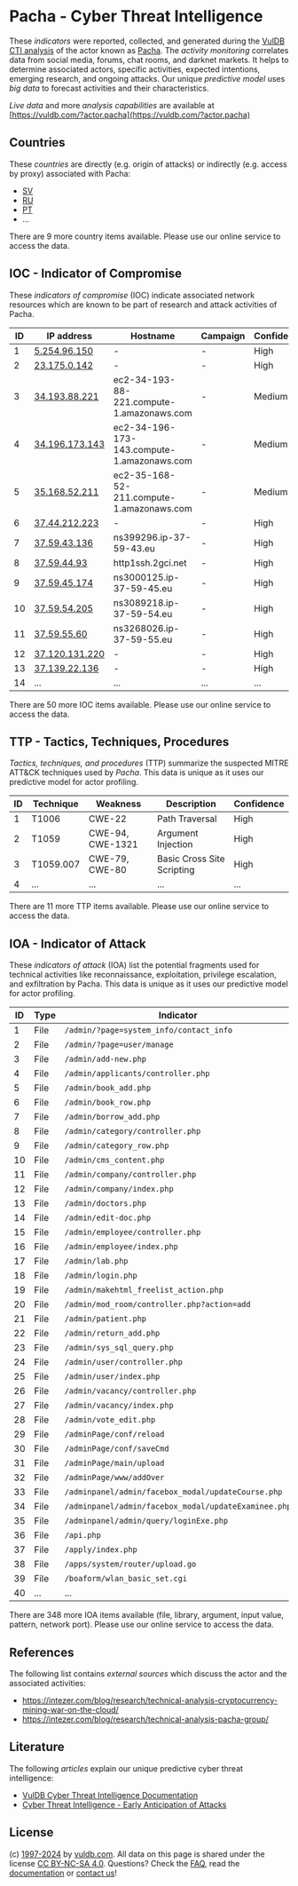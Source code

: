 # Pacha - Cyber Threat Intelligence

These _indicators_ were reported, collected, and generated during the [VulDB CTI analysis](https://vuldb.com/?kb.cti) of the actor known as [Pacha](https://vuldb.com/?actor.pacha). The _activity monitoring_ correlates data from social media, forums, chat rooms, and darknet markets. It helps to determine associated actors, specific activities, expected intentions, emerging research, and ongoing attacks. Our unique _predictive model_ uses _big data_ to forecast activities and their characteristics.

_Live data_ and more _analysis capabilities_ are available at [https://vuldb.com/?actor.pacha](https://vuldb.com/?actor.pacha)

## Countries

These _countries_ are directly (e.g. origin of attacks) or indirectly (e.g. access by proxy) associated with Pacha:

* [SV](https://vuldb.com/?country.sv)
* [RU](https://vuldb.com/?country.ru)
* [PT](https://vuldb.com/?country.pt)
* ...

There are 9 more country items available. Please use our online service to access the data.

## IOC - Indicator of Compromise

These _indicators of compromise_ (IOC) indicate associated network resources which are known to be part of research and attack activities of Pacha.

ID | IP address | Hostname | Campaign | Confidence
-- | ---------- | -------- | -------- | ----------
1 | [5.254.96.150](https://vuldb.com/?ip.5.254.96.150) | - | - | High
2 | [23.175.0.142](https://vuldb.com/?ip.23.175.0.142) | - | - | High
3 | [34.193.88.221](https://vuldb.com/?ip.34.193.88.221) | ec2-34-193-88-221.compute-1.amazonaws.com | - | Medium
4 | [34.196.173.143](https://vuldb.com/?ip.34.196.173.143) | ec2-34-196-173-143.compute-1.amazonaws.com | - | Medium
5 | [35.168.52.211](https://vuldb.com/?ip.35.168.52.211) | ec2-35-168-52-211.compute-1.amazonaws.com | - | Medium
6 | [37.44.212.223](https://vuldb.com/?ip.37.44.212.223) | - | - | High
7 | [37.59.43.136](https://vuldb.com/?ip.37.59.43.136) | ns399296.ip-37-59-43.eu | - | High
8 | [37.59.44.93](https://vuldb.com/?ip.37.59.44.93) | http1ssh.2gci.net | - | High
9 | [37.59.45.174](https://vuldb.com/?ip.37.59.45.174) | ns3000125.ip-37-59-45.eu | - | High
10 | [37.59.54.205](https://vuldb.com/?ip.37.59.54.205) | ns3089218.ip-37-59-54.eu | - | High
11 | [37.59.55.60](https://vuldb.com/?ip.37.59.55.60) | ns3268026.ip-37-59-55.eu | - | High
12 | [37.120.131.220](https://vuldb.com/?ip.37.120.131.220) | - | - | High
13 | [37.139.22.136](https://vuldb.com/?ip.37.139.22.136) | - | - | High
14 | ... | ... | ... | ...

There are 50 more IOC items available. Please use our online service to access the data.

## TTP - Tactics, Techniques, Procedures

_Tactics, techniques, and procedures_ (TTP) summarize the suspected MITRE ATT&CK techniques used by _Pacha_. This data is unique as it uses our predictive model for actor profiling.

ID | Technique | Weakness | Description | Confidence
-- | --------- | -------- | ----------- | ----------
1 | T1006 | CWE-22 | Path Traversal | High
2 | T1059 | CWE-94, CWE-1321 | Argument Injection | High
3 | T1059.007 | CWE-79, CWE-80 | Basic Cross Site Scripting | High
4 | ... | ... | ... | ...

There are 11 more TTP items available. Please use our online service to access the data.

## IOA - Indicator of Attack

These _indicators of attack_ (IOA) list the potential fragments used for technical activities like reconnaissance, exploitation, privilege escalation, and exfiltration by Pacha. This data is unique as it uses our predictive model for actor profiling.

ID | Type | Indicator | Confidence
-- | ---- | --------- | ----------
1 | File | `/admin/?page=system_info/contact_info` | High
2 | File | `/admin/?page=user/manage` | High
3 | File | `/admin/add-new.php` | High
4 | File | `/admin/applicants/controller.php` | High
5 | File | `/admin/book_add.php` | High
6 | File | `/admin/book_row.php` | High
7 | File | `/admin/borrow_add.php` | High
8 | File | `/admin/category/controller.php` | High
9 | File | `/admin/category_row.php` | High
10 | File | `/admin/cms_content.php` | High
11 | File | `/admin/company/controller.php` | High
12 | File | `/admin/company/index.php` | High
13 | File | `/admin/doctors.php` | High
14 | File | `/admin/edit-doc.php` | High
15 | File | `/admin/employee/controller.php` | High
16 | File | `/admin/employee/index.php` | High
17 | File | `/admin/lab.php` | High
18 | File | `/admin/login.php` | High
19 | File | `/admin/makehtml_freelist_action.php` | High
20 | File | `/admin/mod_room/controller.php?action=add` | High
21 | File | `/admin/patient.php` | High
22 | File | `/admin/return_add.php` | High
23 | File | `/admin/sys_sql_query.php` | High
24 | File | `/admin/user/controller.php` | High
25 | File | `/admin/user/index.php` | High
26 | File | `/admin/vacancy/controller.php` | High
27 | File | `/admin/vacancy/index.php` | High
28 | File | `/admin/vote_edit.php` | High
29 | File | `/adminPage/conf/reload` | High
30 | File | `/adminPage/conf/saveCmd` | High
31 | File | `/adminPage/main/upload` | High
32 | File | `/adminPage/www/addOver` | High
33 | File | `/adminpanel/admin/facebox_modal/updateCourse.php` | High
34 | File | `/adminpanel/admin/facebox_modal/updateExaminee.php` | High
35 | File | `/adminpanel/admin/query/loginExe.php` | High
36 | File | `/api.php` | Medium
37 | File | `/apply/index.php` | High
38 | File | `/apps/system/router/upload.go` | High
39 | File | `/boaform/wlan_basic_set.cgi` | High
40 | ... | ... | ...

There are 348 more IOA items available (file, library, argument, input value, pattern, network port). Please use our online service to access the data.

## References

The following list contains _external sources_ which discuss the actor and the associated activities:

* https://intezer.com/blog/research/technical-analysis-cryptocurrency-mining-war-on-the-cloud/
* https://intezer.com/blog/research/technical-analysis-pacha-group/

## Literature

The following _articles_ explain our unique predictive cyber threat intelligence:

* [VulDB Cyber Threat Intelligence Documentation](https://vuldb.com/?kb.cti)
* [Cyber Threat Intelligence - Early Anticipation of Attacks](https://www.scip.ch/en/?labs.20201022)

## License

(c) [1997-2024](https://vuldb.com/?kb.changelog) by [vuldb.com](https://vuldb.com/?kb.about). All data on this page is shared under the license [CC BY-NC-SA 4.0](https://creativecommons.org/licenses/by-nc-sa/4.0/). Questions? Check the [FAQ](https://vuldb.com/?kb.faq), read the [documentation](https://vuldb.com/?kb) or [contact us](https://vuldb.com/?contact)!
